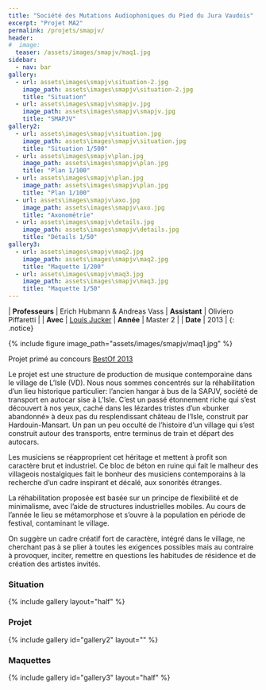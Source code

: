 ```yaml
---
title: "Société des Mutations Audiophoniques du Pied du Jura Vaudois"
excerpt: "Projet MA2"
permalink: /projets/smapjv/
header:
#  image:
  teaser: /assets/images/smapjv/maq1.jpg
sidebar:
  - nav: bar
gallery:
  - url: assets\images\smapjv\situation-2.jpg
    image_path: assets\images\smapjv\situation-2.jpg
    title: "Situation"
  - url: assets\images\smapjv\smapjv.jpg
    image_path: assets\images\smapjv\smapjv.jpg
    title: "SMAPJV"
gallery2:
  - url: assets\images\smapjv\situation.jpg
    image_path: assets\images\smapjv\situation.jpg
    title: "Situation 1/500"
  - url: assets\images\smapjv\plan.jpg
    image_path: assets\images\smapjv\plan.jpg
    title: "Plan 1/100"
  - url: assets\images\smapjv\plan.jpg
    image_path: assets\images\smapjv\plan.jpg
    title: "Plan 1/100"
  - url: assets\images\smapjv\axo.jpg
    image_path: assets\images\smapjv\axo.jpg
    title: "Axonométrie"
  - url: assets\images\smapjv\details.jpg
    image_path: assets\images\smapjv\details.jpg
    title: "Détails 1/50"
gallery3:
  - url: assets\images\smapjv\maq2.jpg
    image_path: assets\images\smapjv\maq2.jpg
    title: "Maquette 1/200"
  - url: assets\images\smapjv\maq3.jpg
    image_path: assets\images\smapjv\maq3.jpg
    title: "Maquette 1/50"
---
```


| **Professeurs** | Erich Hubmann & Andreas Vass | **Assistant** | Oliviero Piffaretti |
| **Avec** | [Louis Jucker](https://louisjucker.ch) | **Année** | Master 2 |
| **Date** | 2013 |
{: .notice}


{% include figure image_path="assets/images/smapjv/maq1.jpg" %}

Projet primé au concours [BestOf 2013](https://issuu.com/archizoom/docs/catalogue_bestof_2013_web)

Le projet est une structure de production de musique contemporaine dans le village de L’Isle (VD). Nous nous sommes concentrés sur la réhabilitation d’un lieu historique particulier: l’ancien hangar à bus de la SAPJV, société de transport en autocar sise à L’Isle. C’est un passé étonnement riche qui s’est découvert à nos yeux, caché dans les lézardes tristes d’un «bunker abandonné» à deux pas du resplendissant château de l’Isle, construit par Hardouin-Mansart. Un pan un peu occulté de l’histoire d’un village qui s’est construit autour des transports, entre terminus de train et départ des autocars.  

Les musiciens se réapproprient cet héritage et mettent à profit son caractère brut et industriel. Ce bloc de béton en ruine qui fait le malheur des villageois nostalgiques fait le bonheur des musiciens contemporains à la recherche d’un cadre inspirant et décalé, aux sonorités étranges.  

La réhabilitation proposée est basée sur un principe de flexibilité et de minimalisme, avec l’aide de structures industrielles mobiles. Au cours de l’année le lieu se métamorphose et s’ouvre à la population en période de festival, contaminant le village.  

On suggère un cadre créatif fort de caractère, intégré dans le village, ne cherchant pas à se plier à toutes les exigences possibles mais au contraire à provoquer, inciter, remettre en questions les habitudes de résidence et de création des artistes invités.


### Situation

{% include gallery layout="half"  %}


### Projet

{% include gallery id="gallery2" layout=""  %}


### Maquettes

{% include gallery id="gallery3" layout="half"  %}
